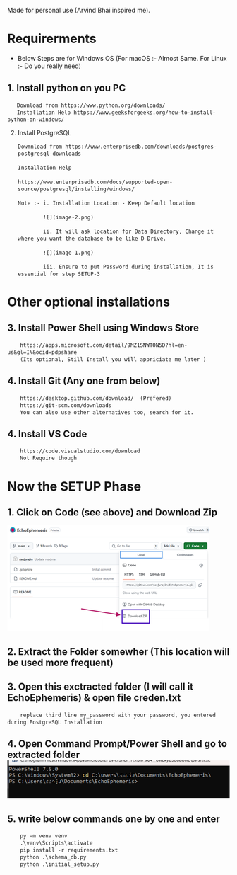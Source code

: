 Made for personal use (Arvind Bhai inspired me).

<!--  -->
# Requirerments
* Below Steps are for Windows OS (For macOS :- Almost Same. For Linux :- Do you really need)
## 1. Install python on you PC 
       Download from https://www.python.org/downloads/
       Installation Help https://www.geeksforgeeks.org/how-to-install-python-on-windows/
 2. Install PostgreSQL  

        Dowmnload from https://www.enterprisedb.com/downloads/postgres-postgresql-downloads

        Installation Help

        https://www.enterprisedb.com/docs/supported-open-source/postgresql/installing/windows/

        Note :- i. Installation Location - Keep Default location 

                ![](image-2.png)
        
                ii. It will ask location for Data Directory, Change it where you want the database to be like D Drive.
        
                ![](image-1.png)
        
                iii. Ensure to put Password during installation, It is essential for step SETUP-3
                
# Other optional installations

## 3. Install Power Shell using Windows Store 
        https://apps.microsoft.com/detail/9MZ1SNWT0N5D?hl=en-us&gl=IN&ocid=pdpshare
        (Its optional, Still Install you will appriciate me later )
## 4. Install Git (Any one from below) 
        https://desktop.github.com/download/  (Prefered)
        https://git-scm.com/downloads
        You can also use other alternatives too, search for it.
## 4. Install VS Code 
        https://code.visualstudio.com/download
        Not Require though
<!--  -->
# Now the SETUP Phase

## 1. Click on Code (see above) and Download Zip
![alt text](image.png)
## 2. Extract the Folder somewher (This location will be used more frequent)
## 3. Open this exctracted folder (I will call it EchoEphemeris) & open file creden.txt
        replace third line my_password with your password, you entered during PostgreSQL Installation
## 4. Open Command Prompt/Power Shell and go to extracted folder ![alt text](image-3.png)
## 5. write below commands one by one and enter
        py -m venv venv
        .\venv\Scripts\activate
        pip install -r requirements.txt
        python .\schema_db.py  
        python .\initial_setup.py   




